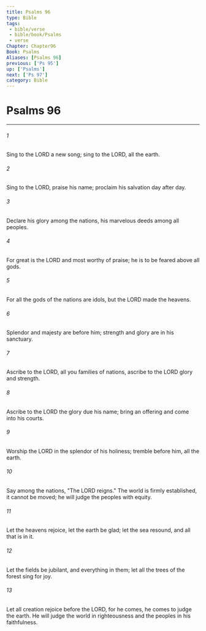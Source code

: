 ```yaml
---
title: Psalms 96
type: Bible
tags:
 - bible/verse
 - bible/book/Psalms
 - verse
Chapter: Chapter96
Book: Psalms
Aliases: [Psalms 96]
previous: ['Ps 95']
up: ['Psalms']
next: ['Ps 97']
category: Bible
---
```

# Psalms 96

***


###### 1 
Sing to the LORD a new song; sing to the LORD, all the earth. 

###### 2 
Sing to the LORD, praise his name; proclaim his salvation day after day. 

###### 3 
Declare his glory among the nations, his marvelous deeds among all peoples. 

###### 4 
For great is the LORD and most worthy of praise; he is to be feared above all gods. 

###### 5 
For all the gods of the nations are idols, but the LORD made the heavens. 

###### 6 
Splendor and majesty are before him; strength and glory are in his sanctuary. 

###### 7 
Ascribe to the LORD, all you families of nations, ascribe to the LORD glory and strength. 

###### 8 
Ascribe to the LORD the glory due his name; bring an offering and come into his courts. 

###### 9 
Worship the LORD in the splendor of his holiness; tremble before him, all the earth. 

###### 10 
Say among the nations, "The LORD reigns." The world is firmly established, it cannot be moved; he will judge the peoples with equity. 

###### 11 
Let the heavens rejoice, let the earth be glad; let the sea resound, and all that is in it. 

###### 12 
Let the fields be jubilant, and everything in them; let all the trees of the forest sing for joy. 

###### 13 
Let all creation rejoice before the LORD, for he comes, he comes to judge the earth. He will judge the world in righteousness and the peoples in his faithfulness. 

